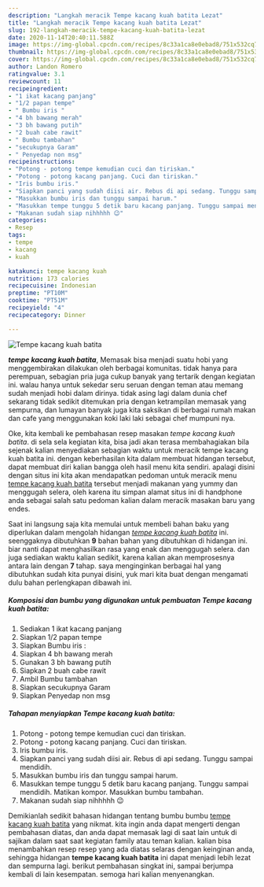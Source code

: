 ```yaml
---
description: "Langkah meracik Tempe kacang kuah batita Lezat"
title: "Langkah meracik Tempe kacang kuah batita Lezat"
slug: 192-langkah-meracik-tempe-kacang-kuah-batita-lezat
date: 2020-11-14T20:40:11.588Z
image: https://img-global.cpcdn.com/recipes/8c33a1ca8e0ebad8/751x532cq70/tempe-kacang-kuah-batita-foto-resep-utama.jpg
thumbnail: https://img-global.cpcdn.com/recipes/8c33a1ca8e0ebad8/751x532cq70/tempe-kacang-kuah-batita-foto-resep-utama.jpg
cover: https://img-global.cpcdn.com/recipes/8c33a1ca8e0ebad8/751x532cq70/tempe-kacang-kuah-batita-foto-resep-utama.jpg
author: Landon Romero
ratingvalue: 3.1
reviewcount: 11
recipeingredient:
- "1 ikat kacang panjang"
- "1/2 papan tempe"
- " Bumbu iris "
- "4 bh bawang merah"
- "3 bh bawang putih"
- "2 buah cabe rawit"
- " Bumbu tambahan"
- "secukupnya Garam"
- " Penyedap non msg"
recipeinstructions:
- "Potong - potong tempe kemudian cuci dan tiriskan."
- "Potong - potong kacang panjang. Cuci dan tiriskan."
- "Iris bumbu iris."
- "Siapkan panci yang sudah diisi air. Rebus di api sedang. Tunggu sampai mendidih."
- "Masukkan bumbu iris dan tunggu sampai harum."
- "Masukkan tempe tunggu 5 detik baru kacang panjang. Tunggu sampai mendidih. Matikan kompor. Masukkan bumbu tambahan."
- "Makanan sudah siap nihhhhh 😉"
categories:
- Resep
tags:
- tempe
- kacang
- kuah

katakunci: tempe kacang kuah 
nutrition: 173 calories
recipecuisine: Indonesian
preptime: "PT10M"
cooktime: "PT51M"
recipeyield: "4"
recipecategory: Dinner

---
```



![Tempe kacang kuah batita](https://img-global.cpcdn.com/recipes/8c33a1ca8e0ebad8/751x532cq70/tempe-kacang-kuah-batita-foto-resep-utama.jpg)

<b><i>tempe kacang kuah batita</i></b>, Memasak bisa menjadi suatu hobi yang menggembirakan dilakukan oleh berbagai komunitas. tidak hanya para perempuan, sebagian pria juga cukup banyak yang tertarik dengan kegiatan ini. walau hanya untuk sekedar seru seruan dengan teman atau memang sudah menjadi hobi dalam dirinya. tidak asing lagi dalam dunia chef sekarang tidak sedikit ditemukan pria dengan ketrampilan memasak yang sempurna, dan lumayan banyak juga kita saksikan di berbagai rumah makan dan cafe yang menggunakan koki laki laki sebagai chef mumpuni nya.

Oke, kita kembali ke pembahasan resep masakan <i>tempe kacang kuah batita</i>. di sela sela kegiatan kita, bisa jadi akan terasa membahagiakan bila sejenak kalian menyediakan sebagian waktu untuk meracik tempe kacang kuah batita ini. dengan keberhasilan kita dalam membuat hidangan tersebut, dapat membuat diri kalian bangga oleh hasil menu kita sendiri. apalagi disini dengan situs ini kita akan mendapatkan pedoman untuk meracik menu <u>tempe kacang kuah batita</u> tersebut menjadi makanan yang yummy dan menggugah selera, oleh karena itu simpan alamat situs ini di handphone anda sebagai salah satu pedoman kalian dalam meracik masakan baru yang endes.




Saat ini langsung saja kita memulai untuk membeli bahan baku yang diperlukan dalam mengolah hidangan <u><i>tempe kacang kuah batita</i></u> ini. seenggaknya dibutuhkan <b>9</b> bahan bahan yang dibutuhkan di hidangan ini. biar nanti dapat menghasilkan rasa yang enak dan menggugah selera. dan juga sediakan waktu kalian sedikit, karena kalian akan memprosesnya antara lain dengan <b>7</b> tahap. saya menginginkan berbagai hal yang dibutuhkan sudah kita punyai disini, yuk mari kita buat dengan mengamati dulu bahan perlengkapan dibawah ini.

<!--inarticleads1-->

##### Komposisi dan bumbu yang digunakan untuk pembuatan Tempe kacang kuah batita:

1. Sediakan 1 ikat kacang panjang
1. Siapkan 1/2 papan tempe
1. Siapkan  Bumbu iris :
1. Siapkan 4 bh bawang merah
1. Gunakan 3 bh bawang putih
1. Siapkan 2 buah cabe rawit
1. Ambil  Bumbu tambahan
1. Siapkan secukupnya Garam
1. Siapkan  Penyedap non msg




<!--inarticleads2-->

##### Tahapan menyiapkan Tempe kacang kuah batita:

1. Potong - potong tempe kemudian cuci dan tiriskan.
1. Potong - potong kacang panjang. Cuci dan tiriskan.
1. Iris bumbu iris.
1. Siapkan panci yang sudah diisi air. Rebus di api sedang. Tunggu sampai mendidih.
1. Masukkan bumbu iris dan tunggu sampai harum.
1. Masukkan tempe tunggu 5 detik baru kacang panjang. Tunggu sampai mendidih. Matikan kompor. Masukkan bumbu tambahan.
1. Makanan sudah siap nihhhhh 😉




Demikianlah sedikit bahasan hidangan tentang bumbu bumbu <u>tempe kacang kuah batita</u> yang nikmat. kita ingin anda dapat mengerti dengan pembahasan diatas, dan anda dapat memasak lagi di saat lain untuk di sajikan dalam saat saat kegiatan family atau teman kalian. kalian bisa menambahkan resep resep yang ada diatas selaras dengan keinginan anda, sehingga hidangan <b>tempe kacang kuah batita</b> ini dapat menjadi lebih lezat dan sempurna lagi. berikut pembahasan singkat ini, sampai berjumpa kembali di lain kesempatan. semoga hari kalian menyenangkan.
